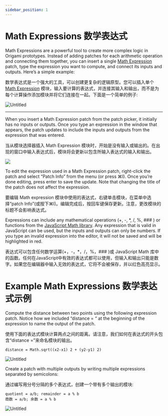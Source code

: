```yaml
---
sidebar_position: 1
---
```


# Math Expressions 数学表达式

Math Expressions are a powerful tool to create more complex logic in Origami prototypes. Instead of adding patches for each arithmetic operation and connecting them together, you can insert a single [Math Expression](./../Math/Math%20Expression.md)  patch, type the expression you want to compute, and connect its inputs and outputs. Here’s a simple example:

数学表达式是一个强大的工具，可以创建更复杂的逻辑原型。您可以插入单个 [Math Expression](./../Math/Math%20Expression.md) 模块，输入要计算的表达式，并连接其输入和输出，而不是为每个计算操作添加模块并将它们连接在一起。下面是一个简单的例子:

![Untitled](https://s3.us-west-2.amazonaws.com/secure.notion-static.com/81616290-ef38-4aeb-be02-f79bf86569ab/Untitled.png?X-Amz-Algorithm=AWS4-HMAC-SHA256&X-Amz-Content-Sha256=UNSIGNED-PAYLOAD&X-Amz-Credential=AKIAT73L2G45EIPT3X45%2F20220603%2Fus-west-2%2Fs3%2Faws4_request&X-Amz-Date=20220603T040636Z&X-Amz-Expires=86400&X-Amz-Signature=edd811b5241e7d3509d0c09ed14434357c13244bb64729ba98e2c23ae1b298df&X-Amz-SignedHeaders=host&response-content-disposition=filename%20%3D%22Untitled.png%22&x-id=GetObject)

------

When you insert a Math Expression patch from the patch picker, it initially has no inputs or outputs. Once you type an expression in the window that appears, the patch updates to include the inputs and outputs from the expression that was entered.

当从模块选择器插入 Math Expression 模块时，开始是没有输入或输出的。在出现的窗口中输入表达式后，模块将会更新以包含所输入表达式的输入和输出。

![](https://origami.design/public/images/docs/mathExpression-editor.png)

To edit the expression used in a Math Expression patch, right-click the patch and select “Patch Info” from the menu (or press ⌘I). Once you’re done editing, press enter to save the update. Note that changing the title of the patch does not affect the expression.

要编辑 Math expression 模块中使用的表达式，右键单击模块，在菜单中选择“patch Info”(或按下⌘I)。编辑完成后，按回车键保存更新。注意，更改模块的标题不会影响表达式。

Expressions can include any mathematical operations (+, -, *, /, %, ### ) or functions from the [JavaScript Math library](https://developer.mozilla.org/en-US/docs/Web/JavaScript/Reference/Global_Objects/Math). Any expression that is valid in JavaScript can be used, but the inputs and outputs can only be numbers. If you type an invalid expression into the editor, it will not be saved and will be highlighted in red.

表达式可以包含任何数学运算(+，-，*，/，%，### )或 JavaScript Math 库中的函数。任何在JavaScript中有效的表达式都可以使用，但输入和输出只能是数字。如果您在编辑器中输入无效的表达式，它将不会被保存，并以红色高亮显示。

# Example Math Expressions 数学表达式示例

Compute the distance between two points using the following expression patch. Notice how we included “distance = “ at the beginning of the expression to name the output of the patch.

使用下面的表达式模块计算两点之间的距离。请注意，我们如何在表达式的开头包含“distance =”来命名模块的输出。

```
distance = Math.sqrt((x2-x1) 2 + (y2-y1) 2)
```

![Untitled](https://s3.us-west-2.amazonaws.com/secure.notion-static.com/d3db38aa-d1aa-40fc-8333-765bb9b118f8/Untitled.png?X-Amz-Algorithm=AWS4-HMAC-SHA256&X-Amz-Content-Sha256=UNSIGNED-PAYLOAD&X-Amz-Credential=AKIAT73L2G45EIPT3X45%2F20220603%2Fus-west-2%2Fs3%2Faws4_request&X-Amz-Date=20220603T040652Z&X-Amz-Expires=86400&X-Amz-Signature=e1f656eeb420687cd28121c9a2511c4ed169c88d88dafe8308faa88cf7ebebbd&X-Amz-SignedHeaders=host&response-content-disposition=filename%20%3D%22Untitled.png%22&x-id=GetObject)

Create a patch with multiple outputs by writing multiple expressions separated by semicolons:

通过编写用分号分隔的多个表达式，创建一个带有多个输出的模块:

```
quotient = a/b; remainder = a % b
商数 = a/b; 余数 = a % b
```

![Untitled](https://s3.us-west-2.amazonaws.com/secure.notion-static.com/fc63614f-1260-4467-8726-ee68e1a52f06/Untitled.png?X-Amz-Algorithm=AWS4-HMAC-SHA256&X-Amz-Content-Sha256=UNSIGNED-PAYLOAD&X-Amz-Credential=AKIAT73L2G45EIPT3X45%2F20220603%2Fus-west-2%2Fs3%2Faws4_request&X-Amz-Date=20220603T040659Z&X-Amz-Expires=86400&X-Amz-Signature=24a933621ead1857337661d26f0fe864c6166b95acb945c13c2d4a87e9ad237b&X-Amz-SignedHeaders=host&response-content-disposition=filename%20%3D%22Untitled.png%22&x-id=GetObject)
